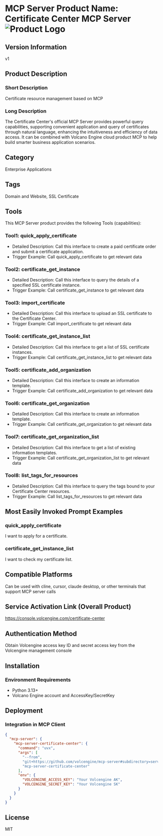 # MCP Server Product Name: Certificate Center MCP Server![Product Logo](https://ti.volccdn.com/obj/net-fe/assets/log-colrtrlector.svg)


## Version Information
v1

## Product Description
### Short Description
Certificate resource management based on MCP
### Long Description
The Certificate Center's official MCP Server provides powerful query capabilities, supporting convenient application and query of certificates through natural language, enhancing the intuitiveness and efficiency of data access. It can be combined with Volcano Engine cloud product MCP to help build smarter business application scenarios.

## Category
Enterprise Applications

## Tags
Domain and Website, SSL Certificate

## Tools
This MCP Server product provides the following Tools (capabilities):
### Tool1: quick_apply_certificate
 - Detailed Description: Call this interface to create a paid certificate order and submit a certificate application.
 - Trigger Example: Call quick_apply_certificate to get relevant data
### Tool2: certificate_get_instance
 - Detailed Description: Call this interface to query the details of a specified SSL certificate instance.
 - Trigger Example: Call certificate_get_instance to get relevant data
### Tool3: import_certificate
 - Detailed Description: Call this interface to upload an SSL certificate to the Certificate Center.
 - Trigger Example: Call import_certificate to get relevant data
### Tool4: certificate_get_instance_list
 - Detailed Description: Call this interface to get a list of SSL certificate instances.
 - Trigger Example: Call certificate_get_instance_list to get relevant data
### Tool5: certificate_add_organization
 - Detailed Description: Call this interface to create an information template.
 - Trigger Example: Call certificate_add_organization to get relevant data
### Tool6: certificate_get_organization
 - Detailed Description: Call this interface to create an information template.
 - Trigger Example: Call certificate_get_organization to get relevant data
### Tool7: certificate_get_organization_list
 - Detailed Description: Call this interface to get a list of existing information templates.
 - Trigger Example: Call certificate_get_organization_list to get relevant data
### Tool8: list_tags_for_resources
 - Detailed Description: Call this interface to query the tags bound to your Certificate Center resources.
 - Trigger Example: Call list_tags_for_resources to get relevant data



## Most Easily Invoked Prompt Examples
### quick_apply_certificate
I want to apply for a certificate.
### certificate_get_instance_list
I want to check my certificate list.


## Compatible Platforms  
Can be used with cline, cursor, claude desktop, or other terminals that support MCP server calls

## Service Activation Link (Overall Product)
<https://console.volcengine.com/certificate-center>


## Authentication Method
Obtain Volcengine access key ID and secret access key from the Volcengine management console

## Installation

### Environment Requirements

- Python 3.13+
- Volcano Engine account and AccessKey/SecretKey


## Deployment
### Integration in MCP Client

```json
{
  "mcp-server": {
    "mcp-server-certificate-center": {
      "command": "uvx",
      "args": [
        "--from",
        "git+https://github.com/volcengine/mcp-server#subdirectory=server/mcp_server_certificate_center",
        "mcp-server-certificate-center"
      ],
      "env": {
        "VOLCENGINE_ACCESS_KEY": "Your Volcengine AK",
        "VOLCENGINE_SECRET_KEY": "Your Volcengine SK"
      }
    }
  }
}
```

## License
MIT